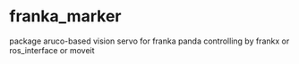# franka_marker

package aruco-based vision servo for franka panda controlling by frankx or ros_interface or moveit
